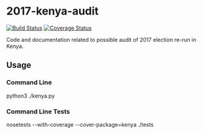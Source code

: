 # 2017-kenya-audit
[![Build Status](https://travis-ci.org/ron-rivest/2017-kenya-audit.svg?branch=master)](https://travis-ci.org/ron-rivest/2017-kenya-audit)
[![Coverage Status](https://coveralls.io/repos/github/ron-rivest/2017-kenya-audit/badge.svg?branch=master)](https://coveralls.io/github/ron-rivest/2017-kenya-audit?branch=master)

Code and documentation related to possible audit of 2017 election re-run in Kenya.

## Usage
### Command Line
python3 ./kenya.py
### Command Line Tests
nosetests --with-coverage --cover-package=kenya ./tests
